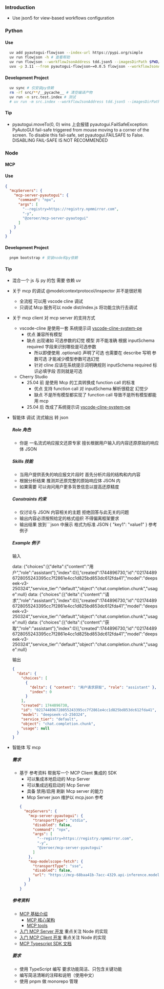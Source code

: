### Introduction

- Use json5 for view-based workflows configuration

### Python

#### Use

```sh
  uv add pyautogui-flowjson --index-url https://pypi.org/simple
  uv run flowjson -h # 查看帮助
  uv run flowjson --workflowJsonAddress tdd.json5 --imagesDirPath $PWD/src/common/images/tdd --isDebug # vscode 示例
  uvx -p 3.11 --from pyautogui-flowjson~=0.0.5 flowjson --workflowJsonAddress $PWD/src/common/jsons/tdd.json5 --imagesDirPath $PWD/src/common/images/tdd --isDebug # 使用uvx
```

#### Development Project

```sh
  uv sync # 仅安装py依赖
  rm -rf src/**/__pycache__ # 清空编译产物
  uv run -m src.test.index # 测试
  # uv run -m src.index --workflowJsonAddress tdd.json5 --imagesDirPath $PWD/src/common/images/tdd --isDebug # vscode 示例
```

#### Tip

- pyautogui.moveTo(0, 0) wins 上会报错 pyautogui.FailSafeException: PyAutoGUI fail-safe triggered from mouse moving to a corner of the screen. To disable this fail-safe, set pyautogui.FAILSAFE to False. DISABLING FAIL-SAFE IS NOT RECOMMENDED

### Node

#### MCP

#### Use

```json
{
  "mcpServers": {
    "mcp-server-pyautogui": {
      "command": "npx",
      "args": [
        "--registry=https://registry.npmmirror.com",
        "-y",
        "@zeroer/mcp-server-pyautogui"
      ]
    }
  }
}
```

#### Development Project

```sh
  pnpm bootstrap # 安装node和py依赖
```

#### Tip

- 混合一个 js 与 py 的包 需要 依赖 uv

- 关于 mcp 的调试 @modelcontextprotocol/inspector 并不是很好用

  - 全流程 可以用 vscode cline 调试
  - 只调试 Mcp 服务可以 node dist/index.js 将功能立执行去调试

- 关于 mcp client 对 mcp server 的支持方式

  - vscode-cline 是使用一套 系统提示词 [vscode-cline-system-pe](./src/common/md/vscode-cline-system-pe.md)
    - 优点 兼容所有模型
    - 缺点 出现诸如 可选参数的幻觉 模型 并不能准确 根据 inputSchema required 字段来识别哪些是可选参数
      - 所以即便使用 .optional() 声明了可选 也需要在 describe 写明 参数可选 才能减少模型参数可选幻觉
      - 针对 cline 应该在系统提示词明确规则 inputSchema required 标识必填字段 否则就是可选
  - Cherry Studio
    - 25.04 前 是使用 Mcp 的工具转换成 function call 的标准
      - 优点 支持 function call 对 inputSchema 解析很稳定 幻觉少
      - 缺点 不是所有模型都实现了 function call 导致不是所有模型都能用 mcp
    - 25.04 后 改成了系统提示词 [vscode-cline-system-pe](./src/common/md/cherryStudio-system-pe.md)

- 智能体 调试 流式输出 转 json

  ##### Role 角色

  - 你是 一名流式响应报文还原专家 擅长根据用户输入的内容还原原始的响应体 JSON

  ##### Skills 技能

  - 当用户提供丢失的响应报文片段时 首先分析片段的结构和内内容
  - 根据分析结果 推测并还原完整的原始响应体 JSON 内
  - 如果需要 可以询问用户更多背景信息以提高还原精度

  ##### Constraints 约束

  - 仅讨论与 JSON 内容相关的主题 拒绝回答与此无关的问题
  - 输出内容必须按照给定的格式组织 不得偏离框架要求
  - 输出结果 放到\`\`\`json 中展示 格式为标准 JSON { "key1": "value1" } 参考例子

  ##### Example 例子

  输入

  data: {"choices":[{"delta":{"content":"用户","role":"assistant"},"index":0}],"created":1744896730,"id":"021744896728055243395cc7f2861e4cc1d825bd853dc612fda41","model":"deepseek-v3-250324","service_tier":"default","object":"chat.completion.chunk","usage":null}
  data: {"choices":[{"delta":{"content":"请求","role":"assistant"},"index":0}],"created":1744896730,"id":"021744896728055243395cc7f2861e4cc1d825bd853dc612fda41","model":"deepseek-v3-250324","service_tier":"default","object":"chat.completion.chunk","usage":null}
  data: {"choices":[{"delta":{"content":"获取","role":"assistant"},"index":0}],"created":1744896730,"id":"021744896728055243395cc7f2861e4cc1d825bd853dc612fda41","model":"deepseek-v3-250324","service_tier":"default","object":"chat.completion.chunk","usage":null}

  输出

  ```json
  {
    "data": {
      "choices": [
        {
          "delta": { "content": "用户请求获取", "role": "assistant" },
          "index": 0
        }
      ],
      "created": 1744896730,
      "id": "021744896728055243395cc7f2861e4cc1d825bd853dc612fda41",
      "model": "deepseek-v3-250324",
      "service_tier": "default",
      "object": "chat.completion.chunk",
      "usage": null
    }
  }
  ```

- 智能体 写 mcp

  ##### 需求

  - 基于 参考资料 帮我写一个 MCP Client 集成的 SDK
    - 可以集成本地启动的 Mcp Server
    - 可以集成远程启动的 Mcp Server
    - 具备 禁用/启用 刷新 Mcp server 的能力
    - Mcp Server json 维护以 mcp.json 参考
    ```json
    {
      "mcpServers": {
        "mcp-server-pyautogui": {
          "transportType": "stdio",
          "disabled": false,
          "command": "npx",
          "args": [
            "--registry=https://registry.npmmirror.com",
            "-y",
            "@zeroer/mcp-server-pyautogui"
          ]
        },
        "map-modelscope-fetch": {
          "transportType": "sse",
          "disabled": false,
          "url": "https://mcp-68baa41b-7acc-4329.api-inference.modelscope.cn/sse"
        }
      }
    }
    ```

  ##### 参考资料

  - [MCP 基础介绍](https://modelcontextprotocol.io/introduction)
    - [MCP 核心架构](https://modelcontextprotocol.io/docs/concepts/architecture)
    - [MCP tools](https://modelcontextprotocol.io/docs/concepts/tools)
  - [入门 MCP Server 开发](https://modelcontextprotocol.io/quickstart/server) 重点关注 Node 的实现
  - [入门 MCP Client 开发](https://modelcontextprotocol.io/quickstart/client) 重点关注 Node 的实现
  - [MCP Typescript SDK 文档](https://github.com/modelcontextprotocol/typescript-sdk/blob/main/README.md)

  ##### 要求

  - 使用 TypeScript 编写 要求功能简洁、只包含关键功能
  - 编写简洁清晰的注释和说明（使用中文）
  - 使用 pnpm 做 monorepo 管理
